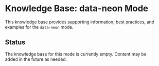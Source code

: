 # Knowledge Base: data-neon Mode

This knowledge base provides supporting information, best practices, and examples for the `data-neon` mode.

## Status

The knowledge base for this mode is currently empty. Content may be added in the future as needed.